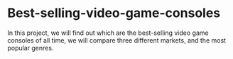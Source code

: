 # Best-selling-video-game-consoles
In this project, we will find out which are the best-selling video game consoles of all time, we will compare three different markets, and the most popular genres.
